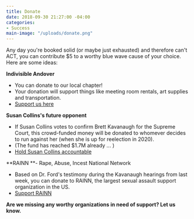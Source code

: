 ```yaml
---
title: Donate
date: 2018-09-30 21:27:00 -04:00
categories:
- Success
main-image: "/uploads/donate.png"
---
```


Any day you're booked solid (or maybe just exhausted) and therefore can't ACT, you can contribute $5 to a worthy blue wave cause of your choice. Here are some ideas:

**Indivisible Andover**
* You can donate to our local chapter!
* Your donation will support things like meeting room rentals, art supplies and transportation.
* [Support us here](https://bit.ly/2zH0N24)

**Susan Collins's future opponent**
* If Susan Collins votes to confirm Brett Kavanaugh for the Supreme Court, this crowd-funded money will be donated to whomever decides to run against her (when she is up for reelection in 2020). 
* (The fund has reached $1.7M already ... )
* [Hold Susan Collins accountable](https://bit.ly/2NbuPiK)

**RAINN **- Rape, Abuse, Incest National Network
* Based on Dr. Ford's testimony during the Kavanaugh hearings from last week, you can donate to RAINN, the largest sexual assault support organization in the US.
* [Support RAINN](https://donate.rainn.org/)

**Are we missing any worthy organizations in need of support? Let us know.**
